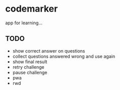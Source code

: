 # codemarker

app for learning...

## TODO
* show correct answer on questions
* collect questions answered wrong and use again
* show final result
* retry challenge
* pause challenge
* pwa
* rwd